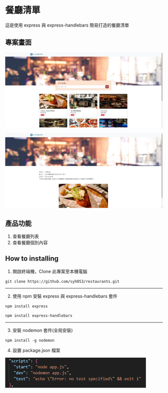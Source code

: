 # 餐廳清單
這是使用 express 與 express-handlebars 簡易打造的餐廳清單

## 專案畫面

![image](https://github.com/syh053/restaurants/blob/main/image/index.png)


![image](https://github.com/syh053/restaurants/blob/main/image/detail.png)


## 產品功能

1. 查看餐廳列表
2. 查看餐廳個別內容


## How to installing 

1. 開啟終端機，Clone 此專案至本機電腦

```
git clone https://github.com/syh053/restaurants.git
```
___

2. 使用 npm 安裝 express 與 express-handlebars 套件

```
npm install express
```

```
npm install express-handlebars
```
___

3. 安裝 nodemon 套件(全局安裝)

```
npm install -g nodemon
```

4. 設置 package.json 檔案

![image](https://github.com/syh053/restaurants/blob/main/image/setting%20package.png)

